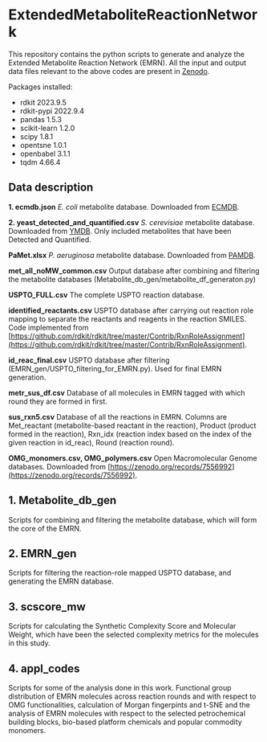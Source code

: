 # ExtendedMetaboliteReactionNetwork

This repository contains the python scripts to generate and analyze the Extended Metabolite Reaction Network (EMRN). All the input and output data files relevant to the above codes are present in [Zenodo](https://doi.org/10.5281/zenodo.14719996).

Packages installed:
* rdkit 2023.9.5
* rdkit-pypi 2022.9.4
* pandas 1.5.3
* scikit-learn 1.2.0
* scipy  1.8.1
* opentsne 1.0.1
* openbabel 3.1.1
* tqdm 4.66.4

## Data description
**1. ecmdb.json**
_E. coli_ metabolite database. Downloaded from [ECMDB](https://ecmdb.ca/).

**2. yeast_detected_and_quantified.csv**
_S. cerevisiae_ metabolite database. Downloaded from [YMDB](https://www.ymdb.ca/). Only included metabolites that have been Detected and Quantified.

**PaMet.xlsx**
_P. aeruginosa_ metabolite database. Downloaded from [PAMDB](http://pseudomonas.umaryland.edu/).

**met_all_noMW_common.csv**
Output database after combining and filtering the metabolite databases (Metabolite_db_gen/metabolite_df_generaton.py)

**USPTO_FULL.csv**
The complete USPTO reaction database.

**identified_reactants.csv**
USPTO database after carrying out reaction role mapping to separate the reactants and reagents in the reaction SMILES. Code implemented from [https://github.com/rdkit/rdkit/tree/master/Contrib/RxnRoleAssignment](https://github.com/rdkit/rdkit/tree/master/Contrib/RxnRoleAssignment).

**id_reac_final.csv**
USPTO database after filtering (EMRN_gen/USPTO_filtering_for_EMRN.py). Used for final EMRN generation.

**metr_sus_df.csv**
Database of all molecules in EMRN tagged with which round they are formed in first.

**sus_rxn5.csv**
Database of all the reactions in EMRN. Columns are Met_reactant (metabolite-based reactant in the reaction), Product (product formed in the reaction), Rxn_idx (reaction index based on the index of the given reaction in id_reac), Round (reaction round).

**OMG_monomers.csv, OMG_polymers.csv**
Open Macromolecular Genome databases. Downloaded from [https://zenodo.org/records/7556992](https://zenodo.org/records/7556992).

## 1. Metabolite_db_gen

Scripts for combining and filtering the metabolite database, which will form the core of the EMRN.

## 2. EMRN_gen

Scripts for filtering the reaction-role mapped USPTO database, and generating the EMRN database.

## 3. scscore_mw

Scripts for calculating the Synthetic Complexity Score and Molecular Weight, which have been the selected complexity metrics for the molecules in this study.

## 4. appl_codes

Scripts for some of the analysis done in this work. Functional group distribution of EMRN molecules across reaction rounds and with respect to OMG functionalities, calculation of Morgan fingerpints and t-SNE and the analysis of EMRN molecules with respect to the selected petrochemical building blocks, bio-based platform chemicals and popular commodity monomers.

